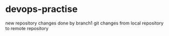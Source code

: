 # devops-practise
new repository
changes done by branch1
git changes from local repository to remote repository




